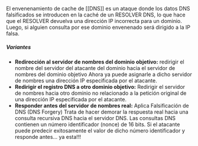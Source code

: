 El envenenamiento de cache de [[DNS]] es un ataque donde los datos DNS falsificados se introducen en la caché de un RESOLVER DNS, lo que hace que el RESOLVER devuelva una dirección IP incorrecta para un dominio. Luego, si alguien consulta por ese dominio envenenado será dirigido a la IP falsa.

##### Variantes
- **Redirección al servidor de nombres del dominio objetivo:** redirigir el nombre del servidor del atacante del dominio hacia el servidor de nombres del dominio objetivo 
  Ahora ya puede asignarle a dicho servidor de nombres una dirección IP especificada por el atacante.
- **Redirigir el registro DNS a otro dominio objetivo:** Redirigir el servidor de nombres hacia otro dominio no relacionado a la petición original de una dirección IP especificada por el atacante.
- **Responder antes del servidor de nombres real:** Aplica Falsificación de DNS (DNS Forgery) Trata de hacer demorar la respuesta real hacia una consulta recursiva DNS hacia el servidor DNS.
  Las consultas DNS contienen un número identificador (nonce) de 16 bits.
  Si el atacante puede predecir exitosamente el valor de dicho número identificador y responde antes... ya esta!!!